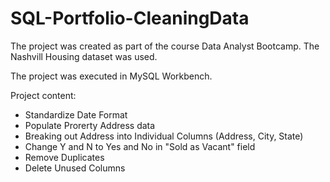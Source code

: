 # SQL-Portfolio-CleaningData

The project was created as part of the course Data Analyst Bootcamp.
The Nashvill Housing dataset was used.

The project was executed in MySQL Workbench.

Project content:

* Standardize Date Format
* Populate Prorerty Address data
* Breaking out Address into Individual Columns (Address, City, State)  
* Change Y and N to Yes and No in "Sold as Vacant" field
* Remove Duplicates 
* Delete Unused Columns
